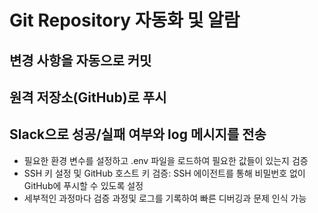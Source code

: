 # Git Repository 자동화 및 알람
## 변경 사항을 자동으로 커밋
## 원격 저장소(GitHub)로 푸시
## Slack으로 성공/실패 여부와 log 메시지를 전송

- 필요한 환경 변수를 설정하고 .env 파일을 로드하여 필요한 값들이 있는지 검증
- SSH 키 설정 및 GitHub 호스트 키 검증: SSH 에이전트를 통해 비밀번호 없이 GitHub에 푸시할 수 있도록 설정
- 세부적인 과정마다 검증 과정및 로그를 기록하여 빠른 디버깅과 문제 인식 가능